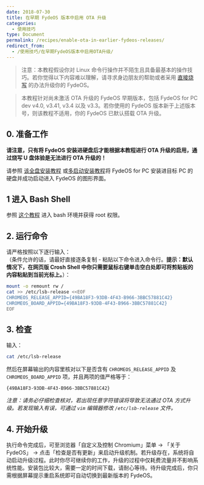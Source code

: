 ```yaml
---
date: 2018-07-30
title: 在早期 FydeOS 版本中启用 OTA 升级
categories:
  - 使用技巧
type: Document
permalink: /recipes/enable-ota-in-earlier-fydeos-releases/
redirect_from:
  - /使用技巧/在早期FydeOS版本中启用OTA升级/
---
```


>注意：本教程假设你对 Linux 命令行操作并不陌生且具备最基本的操作技巧。若你觉得以下内容难以理解，请寻求身边朋友的帮助或者采用 [直接烧写](https://fydeos.com/instructions-pc) 的办法升级你的 FydeOS。

>本教程针对尚未激活 OTA 升级的 FydeOS 早期版本，包括 FydeOS for PC dev v4.0, v3.41, v3.4 以及 v3.3。若你使用的 FydeOS 版本新于上述版本号，则该教程不适用，你的 FydeOS 已默认搭载 OTA 升级。

## 0. 准备工作

__请注意，只有将 FydeOS 安装进硬盘后才能根据本教程进行 OTA 升级的启用，通过烧写 U 盘体验是无法进行 OTA 升级的！__

请参照 [该全盘安装教程](/getting-started/install-fydeos-to-hdd/) 或[多启动安装教程](/recipes/dual-boot/)将 FydeOS for PC 安装进目标 PC 的硬盘并成功启动进入 FydeOS 的图形界面。


## 1 进入 Bash Shell

参照 [这个教程](/getting-started/shell-access/) 进入 bash 环境并获得 root 权限。


## 2. 运行命令

请严格按照以下逐行输入：<br>
（条件允许的话，请最好直接逐条复制 - 粘贴以下命令进入命令行。__提示：默认情况下，在网页版 Crosh Shell 中你只需要鼠标右键单击空白处即可将剪贴板的内容粘贴到当前光标上。__）：

```bash
mount -o remount rw /
cat >> /etc/lsb-release <<EOF
CHROMEOS_RELEASE_APPID={49BA18F3-93DB-4F43-B966-3BBC57881C42}
CHROMEOS_BOARD_APPID={49BA18F3-93DB-4F43-B966-3BBC57881C42}
EOF
```

## 3. 检查

输入：
```bash
cat /etc/lsb-release
```
然后在屏幕输出的内容里核对以下是否含有 `CHROMEOS_RELEASE_APPID` 及 `CHROMEOS_BOARD_APPID` 项，并且两项的值严格等于：
```
{49BA18F3-93DB-4F43-B966-3BBC57881C42}
```
_注意：请务必仔细检查核对，若出现任意字符错误将导致无法通过 OTA 方式升级。若发现输入有误，可通过 `vim` 编辑器修改 `/etc/lsb-release` 文件。_


## 4. 开始升级

执行命令完成后，可至浏览器「自定义及控制 Chromium」菜单 -> 「关于 FydeOS」 -> 点击「检查是否有更新」来启动升级机制。若升级存在，系统将自动启动升级过程。此时你尽可继续你的工作，升级的过程中仅耗费流量并不影响系统性能。安装包比较大，需要一定的时间下载，请耐心等待。待升级完成后，你只需根据屏幕提示重启系统即可自动切换到最新版本的 FydeOS。

